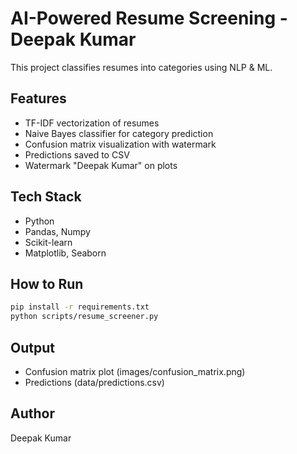 # AI-Powered Resume Screening - Deepak Kumar

This project classifies resumes into categories using NLP & ML.

## Features
- TF-IDF vectorization of resumes
- Naive Bayes classifier for category prediction
- Confusion matrix visualization with watermark
- Predictions saved to CSV
- Watermark "Deepak Kumar" on plots

## Tech Stack
- Python
- Pandas, Numpy
- Scikit-learn
- Matplotlib, Seaborn

## How to Run
```bash
pip install -r requirements.txt
python scripts/resume_screener.py
```

## Output
- Confusion matrix plot (images/confusion_matrix.png)
- Predictions (data/predictions.csv)

## Author
Deepak Kumar
